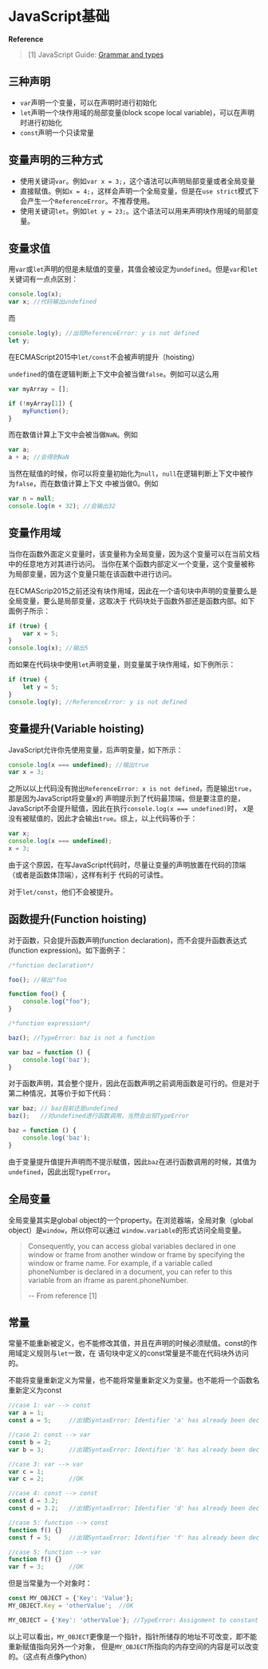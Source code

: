 # JavaScript基础

**Reference**
> [1] JavaScript Guide: [Grammar and types](https://developer.mozilla.org/en/docs/Web/JavaScript/Guide/Grammar_and_types)

## 三种声明

- `var`声明一个变量，可以在声明时进行初始化
- `let`声明一个块作用域的局部变量(block scope local variable)，可以在声明时进行初始化
- `const`声明一个只读常量

## 变量声明的三种方式

- 使用关键词`var`。例如`var x = 3;`，这个语法可以声明局部变量或者全局变量
- 直接赋值。例如`x = 4;`，这样会声明一个全局变量，但是在`use strict`模式下会产生一个`ReferenceError`。不推荐使用。
- 使用关键词`let`。例如`let y = 23;`。这个语法可以用来声明块作用域的局部变量。

## 变量求值

用`var`或`let`声明的但是未赋值的变量，其值会被设定为`undefined`。但是`var`和`let`关键词有一点点区别：

```javascript
console.log(x);
var x; //代码输出undefined
```
而
```javascript
console.log(y); //出现ReferenceError: y is not defined
let y; 
```
在ECMAScript2015中`let/const`不会被声明提升（hoisting）

`undefined`的值在逻辑判断上下文中会被当做`false`。例如可以这么用
```js
var myArray = [];

if (!myArray[1]) {
    myFunction();
}
```
而在数值计算上下文中会被当做`NaN`。例如
```js
var a;
a + a; //会得到NaN
```
当然在赋值的时候，你可以将变量初始化为`null`，`null`在逻辑判断上下文中被作为`false`，而在数值计算上下文
中被当做0。例如
```js
var n = null;
console.log(n + 32); //会输出32
```

## 变量作用域

当你在函数外面定义变量时，该变量称为全局变量，因为这个变量可以在当前文档中的任意地方对其进行访问。
当你在某个函数内部定义一个变量，这个变量被称为局部变量，因为这个变量只能在该函数中进行访问。

在ECMAScrip2015之前还没有块作用域，因此在一个语句块中声明的变量要么是全局变量，要么是局部变量，这取决于
代码块处于函数外部还是函数内部。如下面例子所示：

```js
if (true) {
    var x = 5;
}
console.log(x); //输出5
```
而如果在代码块中使用`let`声明变量，则变量属于块作用域，如下例所示：
```js
if (true) {
    let y = 5;
}
console.log(y); //ReferenceError: y is not defined
```
## 变量提升(Variable hoisting)

JavaScript允许你先使用变量，后声明变量，如下所示：
```js
console.log(x === undefined); //输出true
var x = 3;
```
之所以以上代码没有抛出`ReferenceError: x is not defined`，而是输出`true`，那是因为JavaScript将变量x的
声明提示到了代码最顶端，但是要注意的是，JavaScript不会提升赋值，因此在执行`console.log(x === undefined)`时，
x是没有被赋值的，因此才会输出`true`。综上，以上代码等价于：
```js
var x;
console.log(x === undefined);
x = 3;
```
由于这个原因，在写JavaScript代码时，尽量让变量的声明放置在代码的顶端（或者是函数体顶端），这样有利于
代码的可读性。

对于`let/const`，他们不会被提升。

## 函数提升(Function hoisting)

对于函数，只会提升函数声明(function declaration)，而不会提升函数表达式(function expression)。如下面例子：
```js
/*function declaration*/

foo(); //输出"foo

function foo() {
    console.log("foo");
}

/*function expression*/

baz(); //TypeError: baz is not a function

var baz = function () {
    console.log('baz');
}
```
对于函数声明，其会整个提升，因此在函数声明之前调用函数是可行的。但是对于第二种情况，其等价于如下代码：
```js
var baz; // baz目前还是undefined
baz();   //对undefined进行函数调用，当然会出现TypeError

baz = function () {
    console.log('baz');
}
```
由于变量提升值提升声明而不提示赋值，因此`baz`在进行函数调用的时候，其值为`undefined`，因此出现`TypeError`。

## 全局变量

全局变量其实是global object的一个property。在浏览器端，全局对象（global object）是`window`，所以你可以通过
`window.variable`的形式访问全局变量。

> Consequently, you can access global variables declared in one window or frame from another window or 
> frame by specifying the window or frame name. For example, if a variable called phoneNumber is 
> declared in a document, you can refer to this variable from an iframe as parent.phoneNumber.
> 
> -- From reference [1]

## 常量

常量不能重新被定义，也不能修改其值，并且在声明的时候必须赋值。const的作用域定义规则与`let`一致，在
语句块中定义的const常量是不能在代码块外访问的。

不能将变量重新定义为常量，也不能将常量重新定义为变量。也不能将一个函数名重新定义为const

```js
//case 1: var --> const
var a = 1;
const a = 5;     //出错SyntaxError: Identifier 'a' has already been declared

//case 2: const --> var
const b = 2;
var b = 3;       //出错SyntaxError: Identifier 'b' has already been declared

//case 3: var --> var
var c = 1;
var c = 2;       //OK

//case 4: const --> const
const d = 3.2;
const d = 3.2;   //出错SyntaxError: Identifier 'd' has already been declared

//case 5: function --> const
function f() {}
const f = 5;     //出错SyntaxError: Identifier 'f' has already been declared

//case 5: function --> var
function f() {}
var f = 3;       //OK
```
但是当常量为一个对象时：
```js
const MY_OBJECT = {'Key': 'Value'};
MY_OBJECT.Key = 'otherValue';  //OK

MY_OBJECT = {'Key': 'otherValue'}; //TypeError: Assignment to constant variable
```
以上可以看出，`MY_OBJECT`更像是一个指针，指针所储存的地址不可改变，即不能重新赋值指向另外一个对象，
但是`MY_OBJECT`所指向的内存空间的内容是可以改变的。（这点有点像Python）

